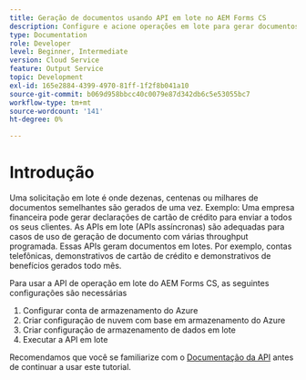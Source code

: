```yaml
---
title: Geração de documentos usando API em lote no AEM Forms CS
description: Configure e acione operações em lote para gerar documentos.
type: Documentation
role: Developer
level: Beginner, Intermediate
version: Cloud Service
feature: Output Service
topic: Development
exl-id: 165e2884-4399-4970-81ff-1f2f8b041a10
source-git-commit: b069d958bbcc40c0079e87d342db6c5e53055bc7
workflow-type: tm+mt
source-wordcount: '141'
ht-degree: 0%

---
```


# Introdução

Uma solicitação em lote é onde dezenas, centenas ou milhares de documentos semelhantes são gerados de uma vez. Exemplo: Uma empresa financeira pode gerar declarações de cartão de crédito para enviar a todos os seus clientes.
As APIs em lote (APIs assíncronas) são adequadas para casos de uso de geração de documento com várias throughput programada. Essas APIs geram documentos em lotes. Por exemplo, contas telefônicas, demonstrativos de cartão de crédito e demonstrativos de benefícios gerados todo mês.

Para usar a API de operação em lote do AEM Forms CS, as seguintes configurações são necessárias

1. Configurar conta de armazenamento do Azure
1. Criar configuração de nuvem com base em armazenamento do Azure
1. Criar configuração de armazenamento de dados em lote
1. Executar a API em lote

Recomendamos que você se familiarize com o [Documentação da API](https://experienceleague.adobe.com/docs/experience-manager-cloud-service/assets/batch-api.yaml?lang=en) antes de continuar a usar este tutorial.

